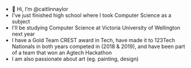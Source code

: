 - 👋 Hi, I’m @caitlinnaylor
- I’ve just finished high school where I took Computer Science as a subject
- I'll be studying Computer Science at Victoria University of Wellington next year 
- I have a Gold Team CREST award in Tech, have made it to 123Tech Nationals in both years competed in (2018 & 2019), and have been part of a team that won an Agtech Hackathon
- I am also passionate about art (eg. painting, design) 

<!---
caitlinnaylor/caitlinnaylor is a ✨ special ✨ repository because its `README.md` (this file) appears on your GitHub profile.
You can click the Preview link to take a look at your changes.
--->

